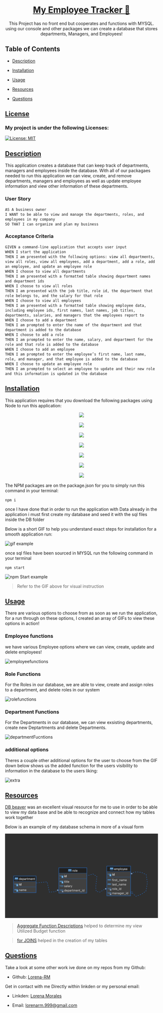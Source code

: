 <h1 align="center"> <a href="#">
My Employee Tracker 📝</a>
</h1>

<p align="center">This Project has no front end but cooperates and functions with MYSQL. using our console and other packages we can create a database that stores departments, Managers, and Employees!</p>

## Table of Contents

- [Description](#description)

- [Installation](#installation)
- [Usage](#usage)
- [Resources](#resources)
- [Questions](#questions)

## [License](table-of-contents)
### My project is under the following Licenses:
[![License: MIT](https://img.shields.io/badge/License-MIT-yellow.svg)](https://opensource.org/licenses/MIT)
## [Description](#table-of-contents)
This application creates a database that can keep track of departments, managers and employees inside the database. With all of our packagaes needed to run this application we can view, create, and remove departments, managers and employees as well as update employee information and view other information of these departments.

### User Story

```
AS A business owner
I WANT to be able to view and manage the departments, roles, and employees in my company
SO THAT I can organize and plan my business
```

### Acceptance Criteria

```
GIVEN a command-line application that accepts user input
WHEN I start the application
THEN I am presented with the following options: view all departments, view all roles, view all employees, add a department, add a role, add an employee, and update an employee role
WHEN I choose to view all departments
THEN I am presented with a formatted table showing department names and department ids
WHEN I choose to view all roles
THEN I am presented with the job title, role id, the department that role belongs to, and the salary for that role
WHEN I choose to view all employees
THEN I am presented with a formatted table showing employee data, including employee ids, first names, last names, job titles, departments, salaries, and managers that the employees report to
WHEN I choose to add a department
THEN I am prompted to enter the name of the department and that department is added to the database
WHEN I choose to add a role
THEN I am prompted to enter the name, salary, and department for the role and that role is added to the database
WHEN I choose to add an employee
THEN I am prompted to enter the employee’s first name, last name, role, and manager, and that employee is added to the database
WHEN I choose to update an employee role
THEN I am prompted to select an employee to update and their new role and this information is updated in the database
```

## [Installation](#table-of-contents)
This application requires that you download the following packages using Node to run this application:

<p align="center">
<img src="https://img.shields.io/badge/Node.js-339933?style=for-the-badge&logo=nodedotjs&logoColor=white"> 
<p align="center">
<img src="https://img.shields.io/badge/JavaScript-323330?style=for-the-badge&logo=javascript&logoColor=F7DF1E"> 
<p align="center">
<img src="https://img.shields.io/badge/MySQL-005C84?style=for-the-badge&logo=mysql&logoColor=white">
<p align="center">
<img src="https://img.shields.io/badge/MySQL2-005C84?style=for-the-badge&logo=mysql&logoColor=white">
<p align="center">
<img src= "https://img.shields.io/badge/npm-asciiart-logo?style=for-the-badge&logo=npm&logoColor=white">
<p align="center">
<img src= "https://img.shields.io/badge/npm-inquirer-npm?style=for-the-badge&logo=npm&logoColor=blue">
<p align="center">
<img src= "https://img.shields.io/badge/npm-console.table-npm?style=for-the-badge&logo=npm&logoColor=white">

The NPM packages are on the package.json for you to simply run this command in your terminal:

```
npm i
```
once I have done that in order to run the application with Data already in the application i must first create my database and seed it with the sql files inside the DB folder

Below is a short GIF to help you understand exact steps for installation for a smooth application run:

![gif example](./assets/images/installation.gif)

once sql files have been sourced in MYSQL run the following command in your terminal

```
npm start
```
![npm Start example](./assets/images/npmstart.gif)
> Refer to the GIF above for visual instruction

## [Usage](#table-of-contents)
There are various options to choose from as soon as we run the application, for a run through on these options, I created an array of GIFs to view these options in action!

### Employee functions
we have various Employee options where we can view, create, update and delete employees!

![employeefunctions](./assets/images/employeeFunctions.gif)

### Role Functions
For the Roles in our database, we are able to view, create and assign roles to a department, and delete roles in our system

![rolefunctions](./assets/images/roleFunctions.gif)

### Department Functions
For the Departments in our database, we can view exsisting departments, create new Deptartments and delete Departments.

![departmentFucntions](./assets/images/deptFunctions.gif)

### additional options

Theres a couple other additional options for the user to choose from the GIF down below shows us the added function for the users visibility to information in the database to the users liking:

![extra](./assets/images/extraFunctions.gif)

## [Resources](#table-of-contents)

[DB beaver](https://dbeaver.io/) was an excellent visual resource for me to use in order to be able to view my data base and be able to recognize and connect how my tables work together

Below is an example of my database schema in more of a visual form

![dbbeaver example](./assets/images/Screen%20Shot%202022-10-25%20at%208.01.29%20PM.png)

> [Aggregate Function Descriptions](https://dev.mysql.com/doc/refman/8.0/en/aggregate-functions.html) helped to determine my view Utilized Budget function

>[for JOINS](https://dev.mysql.com/doc/refman/8.0/en/join.html) helped in the creation of my tables

## [Questions](#table-of-contents)

Take a look at some other work ive done on my repos from my Github:

* Github: [Lorena-RM](https://github.com/Lorena-RM)

Get in contact with me Directly within linkden or my personal email:

* Linkden: [Lorena Morales](https://www.linkedin.com/in/lorena-morales-496855240/)

* Email: [lorenarm.999@gmail.com](mailto:lorenarm.999@gmail.com)